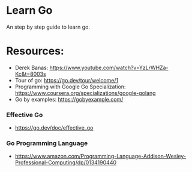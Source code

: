 # Learn Go

An step by step guide to learn go.

# Resources: 
- Derek Banas: https://www.youtube.com/watch?v=YzLrWHZa-Kc&t=8003s
- Tour of go: https://go.dev/tour/welcome/1
- Programming with Google Go Specialization: https://www.coursera.org/specializations/google-golang
- Go by examples: https://gobyexample.com/

 ### Effective Go
  - https://go.dev/doc/effective_go
 ### Go Programming Language
  - https://www.amazon.com/Programming-Language-Addison-Wesley-Professional-Computing/dp/0134190440
